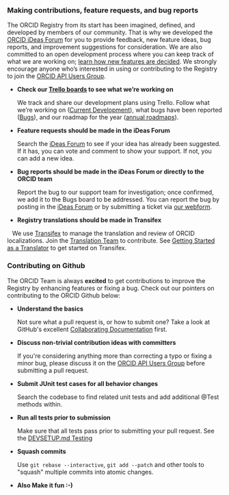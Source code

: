 
### Making contributions, feature requests, and bug reports

The ORCID Registry from its start has been imagined, defined, and developed by members of our community. That is why we developed the [ORCID iDeas Forum](https://support.orcid.org/hc/en-us/community/topics) for you to provide feedback, new feature ideas, bug reports, and improvement suggestions for consideration. We are also committed to an open development process where you can keep track of what we are working on; [learn how new features are decided](https://support.orcid.org/hc/articles/360006897594). We strongly encourage anyone who’s interested in using or contributing to the Registry to join the [ORCID API Users Group](https://groups.google.com/group/orcid-api-users).

* **Check our [Trello boards](https://trello.com/orcid2) to see what we’re working on**

    We track and share our development plans using Trello. Follow what we’re working on ([Current Development](https://trello.com/b/iuJwm8A6)), what bugs have been reported ([Bugs](https://trello.com/b/oOhRvH24)), and our roadmap for the year ([annual roadmaps](https://trello.com/orcid2)). 

* **Feature requests should be made in the iDeas Forum**

    Search the [iDeas Forum](https://support.orcid.org/hc/en-us/community/topics) to see if your idea has already been suggested. If it has, you can vote and comment to show your support. If not, you can add a new idea.

* **Bug reports should be made in the iDeas Forum or directly to the ORCID team**

    Report the bug to our support team for investigation; once confirmed, we add it to the Bugs board to be addressed. You can report the bug by posting in the [iDeas Forum](https://support.orcid.org/hc/en-us/community/topics) or by submitting a ticket via [our webform](https://orcid.org/help/contact-us).
    
* **Registry translations should be made in Transifex**

    We use [Transifex](https://www.transifex.com/orcid-inc-1/public/) to manage the translation and review of ORCID localizations. Join the [Translation Team](https://www.transifex.com/orcid-inc-1/public/) to contribute. See [Getting Started as a Translator](https://docs.transifex.com/getting-started/translators) to get started on Transifex. 


### Contributing on Github

The ORCID Team is always **excited** to get contributions to improve the Registry by enhancing features or fixing a bug. Check out our pointers on contributing to the ORCID Github below:


* **Understand the basics**

    Not sure what a pull request is, or how to submit one? Take a look at GitHub's excellent [Collaborating Documentation](https://help.github.com/categories/63/articles) first.

* **Discuss non-trivial contribution ideas with committers**

    If you're considering anything more than correcting a typo or fixing a minor bug, please discuss it on the [ORCID API Users Group](https://groups.google.com/group/orcid-api-users) before submitting a pull request. 

* **Submit JUnit test cases for all behavior changes**

    Search the codebase to find related unit tests and add additional @Test methods within. 

* **Run all tests prior to submission**

    Make sure that all tests pass prior to submitting your pull request. See the 
   [DEVSETUP.md Testing](DEVSETUP.md#integration-tests)

* **Squash commits**

    Use `git rebase --interactive`, `git add --patch` and other tools to "squash" multiple commits into atomic changes.


* **Also Make it fun :-)**
